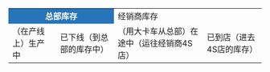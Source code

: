 <table>
  <tr>
    <td colspan='2' align='center' style="background-color:#2674BA; color:white; font-weight:700;" >总部库存</td>
    <td colspan='2' >经销商库存</td>
  </tr>
  <tr>
    <td>（在产线上）生产中</td>
    <td>已下线（到总部的库存中）</td>
    <td>（用大卡车从总部）在途中（运往经销商4S店）</td>
    <td>已到店（进去4S店的库存）</td>
  </tr>
</table>
